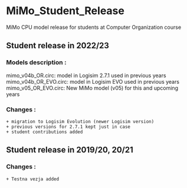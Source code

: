 # MiMo_Student_Release
MiMo CPU model release for students at Computer Organization course 

## Student release in 2022/23

### Models description :

mimo_v04b_OR.circ:      model in Logisim 2.7.1 used in previous years
mimo_v04b_OR_EVO.circ:  model in Logisim EVO used in previous years
mimo_v05_OR_EVO.circ:   New MiMo model (v05) for this and upcoming years

### Changes :
    + migration to Logisim Evolution (newer Logisim version)
    + previous versions for 2.7.1 kept just in case
    + student contributions added

## Student release in 2019/20, 20/21

### Changes :
    + Testna vezja added 


